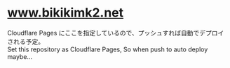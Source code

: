 # www.bikikimk2.net

Cloudflare Pages にここを指定しているので、プッシュすれば自動でデプロイされる予定。
<br>
Set this repository as Cloudflare Pages, So when push to auto deploy maybe...
